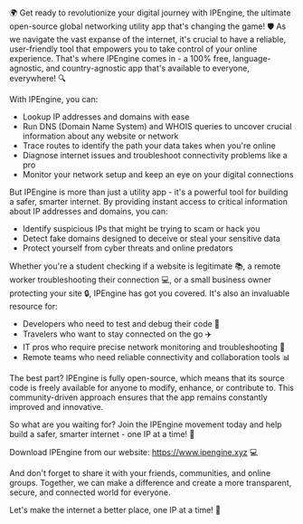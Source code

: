 🌍 Get ready to revolutionize your digital journey with IPEngine, the ultimate open-source global networking utility app that's changing the game! 🛡️ As we navigate the vast expanse of the internet, it's crucial to have a reliable, user-friendly tool that empowers you to take control of your online experience. That's where IPEngine comes in - a 100% free, language-agnostic, and country-agnostic app that's available to everyone, everywhere! 🔍

With IPEngine, you can:

* Lookup IP addresses and domains with ease
* Run DNS (Domain Name System) and WHOIS queries to uncover crucial information about any website or network
* Trace routes to identify the path your data takes when you're online
* Diagnose internet issues and troubleshoot connectivity problems like a pro
* Monitor your network setup and keep an eye on your digital connections

But IPEngine is more than just a utility app - it's a powerful tool for building a safer, smarter internet. By providing instant access to critical information about IP addresses and domains, you can:

* Identify suspicious IPs that might be trying to scam or hack you
* Detect fake domains designed to deceive or steal your sensitive data
* Protect yourself from cyber threats and online predators

Whether you're a student checking if a website is legitimate 📚, a remote worker troubleshooting their connection 💻, or a small business owner protecting your site 🔒, IPEngine has got you covered. It's also an invaluable resource for:

* Developers who need to test and debug their code 🤖
* Travelers who want to stay connected on the go ✈️
* IT pros who require precise network monitoring and troubleshooting 💸
* Remote teams who need reliable connectivity and collaboration tools 📊

The best part? IPEngine is fully open-source, which means that its source code is freely available for anyone to modify, enhance, or contribute to. This community-driven approach ensures that the app remains constantly improved and innovative.

So what are you waiting for? Join the IPEngine movement today and help build a safer, smarter internet - one IP at a time! 🚀

Download IPEngine from our website: https://www.ipengine.xyz 💻

And don't forget to share it with your friends, communities, and online groups. Together, we can make a difference and create a more transparent, secure, and connected world for everyone.

Let's make the internet a better place, one IP at a time! 🌟
